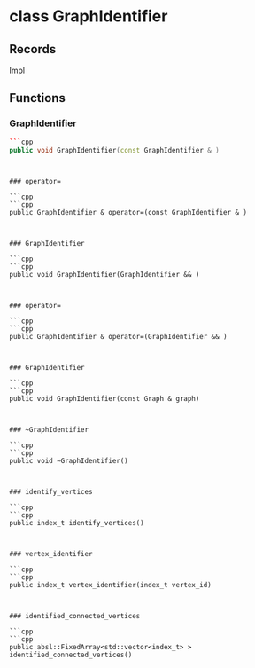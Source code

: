 # class GraphIdentifier


## Records

Impl



## Functions

### GraphIdentifier

```cpp
```cpp
public void GraphIdentifier(const GraphIdentifier & )
```
```


### operator=

```cpp
```cpp
public GraphIdentifier & operator=(const GraphIdentifier & )
```
```


### GraphIdentifier

```cpp
```cpp
public void GraphIdentifier(GraphIdentifier && )
```
```


### operator=

```cpp
```cpp
public GraphIdentifier & operator=(GraphIdentifier && )
```
```


### GraphIdentifier

```cpp
```cpp
public void GraphIdentifier(const Graph & graph)
```
```


### ~GraphIdentifier

```cpp
```cpp
public void ~GraphIdentifier()
```
```


### identify_vertices

```cpp
```cpp
public index_t identify_vertices()
```
```


### vertex_identifier

```cpp
```cpp
public index_t vertex_identifier(index_t vertex_id)
```
```


### identified_connected_vertices

```cpp
```cpp
public absl::FixedArray<std::vector<index_t> > identified_connected_vertices()
```
```





